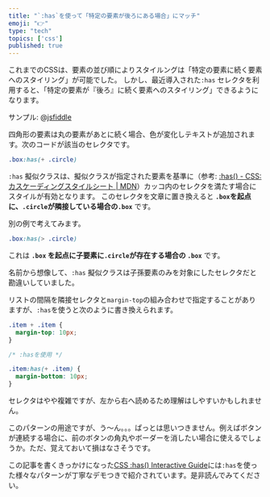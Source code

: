 ```yaml
---
title: "`:has`を使って「特定の要素が後ろにある場合」にマッチ"
emoji: "👉"
type: "tech"
topics: ['css']
published: true
---
```


これまでのCSSは、要素の並び順によりスタイルングは「特定の要素に続く要素へのスタイリング」が可能でした。
しかし、最近導入された`:has` セレクタを利用すると、「特定の要素が『後ろ』に続く要素へのスタイリング」できるようになります。

サンプル:
@[jsfiddle](https://jsfiddle.net/8845musign/mzfxhku2/17/embedded/result,css,html/)

四角形の要素は丸の要素があとに続く場合、色が変化しテキストが追加されます。次のコードが該当のセレクタです。

```css
.box:has(+ .circle)
```

`:has` 擬似クラスは、擬似クラスが指定された要素を基準に（参考: [:has() - CSS: カスケーディングスタイルシート | MDN](https://developer.mozilla.org/ja/docs/Web/CSS/:has)）カッコ内のセレクタを満たす場合にスタイルが有効となります。
このセレクタを文章に置き換えると **`.box`を起点に、`.circle`が隣接している場合の`.box`** です。

別の例で考えてみます。

```css
.box:has(> .circle)
```

これは **`.box` を起点に子要素に`.circle`が存在する場合の `.box`** です。

名前から想像して、`:has` 擬似クラスは子孫要素のみを対象にしたセレクタだと勘違いしていました。

リストの間隔を隣接セレクタと`margin-top`の組み合わせで指定することがありますが、`:has`を使うと次のように書き換えられます。

```css
.item + .item {
  margin-top: 10px;
}

/* :hasを使用 */

.item:has(+ .item) {
  margin-bottom: 10px;
}
```

セレクタはやや複雑ですが、左から右へ読めるため理解はしやすいかもしれません。

このパターンの用途ですが、う〜ん。。。ぱっとは思いつきません。例えばボタンが連続する場合に、前のボタンの角丸やボーダーを消したい場合に使えるでしょうか。ただ、覚えておいて損はなさそうです。

この記事を書くきっかけになった[CSS :has() Interactive Guide](https://ishadeed.com/article/css-has-guide/)には`:has`を使った様々なパターンが丁寧なデモつきで紹介されています。是非読んでみてください。
